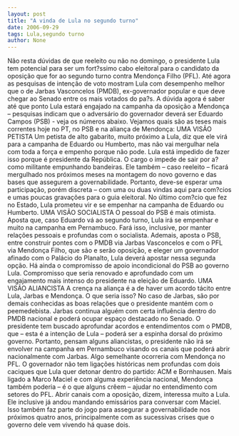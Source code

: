 ```yaml
---
layout: post
title: "A vinda de Lula no segundo turno"
date: 2006-09-29
tags: Lula,segundo turno
author: None
---
```

Não resta dúvidas de que reeleito ou não no domingo, o presidente Lula tem potencial para ser um fort?ssimo cabo eleitoral para o candidato da oposição que for ao segundo turno contra Mendonça Filho (PFL).
Até agora as pesquisas de intenção de voto mostram Lula com desempenho melhor que o de Jarbas Vasconcelos (PMDB), ex-governador popular e que deve chegar ao Senado entre os mais votados do pa?s.
A dúvida agora é saber até que ponto Lula estará engajado na campanha da oposição a Mendonça – pesquisas indicam que o adversário do governador deverá ser Eduardo Campos (PSB) - veja os números abaixo.
Vejamos quais são as teses mais correntes hoje no PT, no PSB e na aliança de Mendonça:
UMA VISÃO PETISTA
Um petista de alto gabarito, muito próximo a Lula, diz que ele virá para a campanha de Eduardo ou Humberto, mas não vai mergulhar nela com toda a força e empenho porque não pode.
Lula está impedido de fazer isso porque é presidente da República. O cargo o impede de sair por a? como militante empunhando bandeiras.
Ele também – caso reeleito – ficará mergulhado nos próximos meses na montagem do novo governo e das bases que assegurem a governabilidade.
Portanto, deve-se esperar uma participação, porém&nbsp;discreta – com uma ou duas vindas aqui para com?cios e umas poucas gravações para o guia eleitoral.
No último com?cio que fez no Estado, Lula prometeu vir e se empenhar na campanha de Eduardo ou Humberto.
UMA VISÃO SOCIALISTA
O pessoal do PSB é mais otimista. Aposta que, caso Eduardo vá ao segundo turno, Lula irá se empenhar e muito na campanha em Pernambuco.
Fará isso, inclusive, por manter relações pessoais e profundas com o socialista.
Ademais, aposta o PSB, entre construir pontes com o PMDB via Jarbas Vasconcelos e com o PFL via Mendonça Filho, que são e serão oposição, e eleger um governador afinado com o Palácio do Planalto, Lula deverá apostar nessa segunda opção.
Há ainda o compromisso de apoio incondicional do PSB ao governo Lula. Compromisso que seria renovado e aprofundado com um engajamento mais intenso do presidente na eleição de Eduardo.
UMA VISÃO ALIANCISTA
A crença na aliança é a de haver um acordo tácito entre Lula, Jarbas e Mendonça. O que seria isso?
No caso de Jarbas, são por demais conhecidas as boas relações que o presidente mantém com o peemedebista.
Jarbas continua alguém com certa influência dentro do PMDB nacional e poderá ocupar espaço destacado no Senado.
O presidente tem buscado aprofundar acordos e entendimentos com o PMDB, que – esta é a intenção de Lula – poderá ser a espinha dorsal do próximo governo.
Portanto, pensam alguns aliancistas, o presidente não irá se envolver na campanha em Pernambuco visando os canais que poderá abrir nacionalmente com Jarbas.
Algo semelhante ocorreria com Mendonça no PFL. O governador não tem ligações históricas nem profundas com dois caciques que Lula quer detonar dentro do partido: ACM e Bornhausen.
Mais ligado a Marco Maciel e com alguma experiência nacional, Mendonça também poderia – é o que alguns crêem – ajudar no entendimento com setores do PFL.
Abrir canais com a oposição, dizem, interessa muito a Lula. Ele inclusive já andou mandando emissários para conversar com Maciel.
Isso também faz parte do jogo para assegurar a governabilidade nos próximos quatro anos, principalmente com as sucessivas crises que o governo dele vem vivendo há quase dois. 